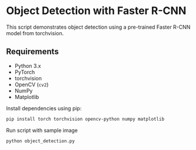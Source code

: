 # Object Detection with Faster R-CNN

This script demonstrates object detection using a pre-trained Faster R-CNN model from torchvision.

## Requirements

- Python 3.x
- PyTorch
- torchvision
- OpenCV (`cv2`)
- NumPy
- Matplotlib

Install dependencies using pip:

```bash
pip install torch torchvision opencv-python numpy matplotlib
```

Run script with sample image

```bash
python object_detection.py
```
